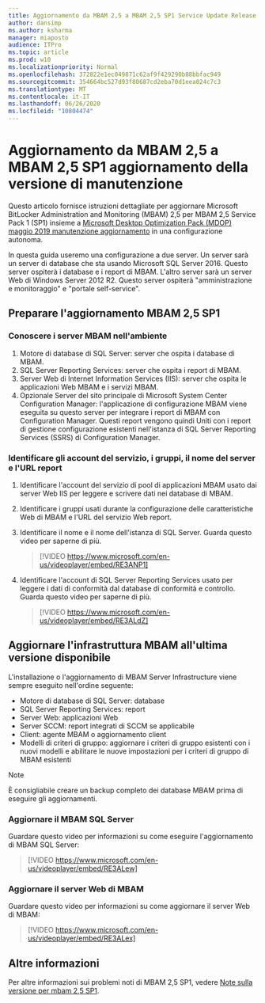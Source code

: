 ```yaml
---
title: Aggiornamento da MBAM 2,5 a MBAM 2,5 SP1 Service Update Release
author: dansimp
ms.author: ksharma
manager: miaposto
audience: ITPro
ms.topic: article
ms.prod: w10
ms.localizationpriority: Normal
ms.openlocfilehash: 372822e1ec049871c62af9f429290b88bbfac949
ms.sourcegitcommit: 354664bc527d93f80687cd2eba70d1eea024c7c3
ms.translationtype: MT
ms.contentlocale: it-IT
ms.lasthandoff: 06/26/2020
ms.locfileid: "10804474"
---
```

# Aggiornamento da MBAM 2,5 a MBAM 2,5 SP1 aggiornamento della versione di manutenzione

Questo articolo fornisce istruzioni dettagliate per aggiornare Microsoft BitLocker Administration and Monitoring (MBAM) 2,5 per MBAM 2,5 Service Pack 1 (SP1) insieme a [Microsoft Desktop Optimization Pack (MDOP) maggio 2019 manutenzione aggiornamento](https://support.microsoft.com/help/4505175/may-2019-servicing-release-for-microsoft-desktop-optimization-pack) in una configurazione autonoma.

In questa guida useremo una configurazione a due server. Un server sarà un server di database che sta usando Microsoft SQL Server 2016. Questo server ospiterà i database e i report di MBAM. L'altro server sarà un server Web di Windows Server 2012 R2. Questo server ospiterà "amministrazione e monitoraggio" e "portale self-service".

## Preparare l'aggiornamento MBAM 2,5 SP1

### Conoscere i server MBAM nell'ambiente

1. Motore di database di SQL Server: server che ospita i database di MBAM.
2. SQL Server Reporting Services: server che ospita i report di MBAM.
3. Server Web di Internet Information Services (IIS): server che ospita le applicazioni Web MBAM e i servizi MBAM.
4. Opzionale Server del sito principale di Microsoft System Center Configuration Manager: l'applicazione di configurazione MBAM viene eseguita su questo server per integrare i report di MBAM con Configuration Manager. Questi report vengono quindi Uniti con i report di gestione configurazione esistenti nell'istanza di SQL Server Reporting Services (SSRS) di Configuration Manager.

### Identificare gli account del servizio, i gruppi, il nome del server e l'URL report

1. Identificare l'account del servizio di pool di applicazioni MBAM usato dai server Web IIS per leggere e scrivere dati nei database di MBAM.
2. Identificare i gruppi usati durante la configurazione delle caratteristiche Web di MBAM e l'URL del servizio Web report.
3. Identificare il nome e il nome dell'istanza di SQL Server. Guarda questo video per saperne di più.

    > [!VIDEO https://www.microsoft.com/en-us/videoplayer/embed/RE3ANP1]

4. Identificare l'account di SQL Server Reporting Services usato per leggere i dati di conformità dal database di conformità e controllo. Guarda questo video per saperne di più.

    > [!VIDEO https://www.microsoft.com/en-us/videoplayer/embed/RE3ALdZ]

## Aggiornare l'infrastruttura MBAM all'ultima versione disponibile

L'installazione o l'aggiornamento di MBAM Server Infrastructure viene sempre eseguito nell'ordine seguente:

- Motore di database di SQL Server: database
- SQL Server Reporting Services: report
- Server Web: applicazioni Web
- Server SCCM: report integrati di SCCM se applicabile
- Client: agente MBAM o aggiornamento client
- Modelli di criteri di gruppo: aggiornare i criteri di gruppo esistenti con i nuovi modelli e abilitare le nuove impostazioni per i criteri di gruppo di MBAM esistenti

> [!NOTE]
> È consigliabile creare un backup completo dei database MBAM prima di eseguire gli aggiornamenti.

### Aggiornare il MBAM SQL Server

Guardare questo video per informazioni su come eseguire l'aggiornamento di MBAM SQL Server:

   > [!VIDEO https://www.microsoft.com/en-us/videoplayer/embed/RE3ALew]

### Aggiornare il server Web di MBAM

Guardare questo video per informazioni su come aggiornare il server Web di MBAM:

   > [!VIDEO https://www.microsoft.com/en-us/videoplayer/embed/RE3ALex]

## Altre informazioni

Per altre informazioni sui problemi noti di MBAM 2,5 SP1, vedere [Note sulla versione per mbam 2,5 SP1](https://docs.microsoft.com/microsoft-desktop-optimization-pack/mbam-v25/release-notes-for-mbam-25-sp1).
